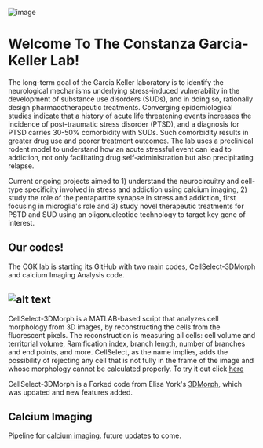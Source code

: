 ![image](https://github.com/CGK-Laboratory/.github/assets/133057205/79e7a933-7422-4cfb-a64d-335a86779bdb)


# Welcome To The Constanza Garcia-Keller Lab!


The long-term goal of the Garcia Keller laboratory is to identify the neurological mechanisms underlying stress-induced vulnerability in the development of substance use disorders (SUDs), and in doing so, rationally design pharmacotherapeutic treatments. Converging epidemiological studies indicate that a history of acute life threatening events increases the incidence of post-traumatic stress disorder (PTSD), and a diagnosis for PTSD carries 30-50% comorbidity with SUDs. Such comorbidity results in greater drug use and poorer treatment outcomes. The lab uses a preclinical rodent model to understand how an acute stressful event can lead to addiction, not only facilitating drug self-administration but also precipitating relapse.

Current ongoing projects aimed to 1) understand the neurocircuitry and cell-type specificity involved in stress and addiction using calcium imaging, 2) study the role of the pentapartite synapse in stress and addiction, first focusing in microglia's role  and 3) study novel therapeutic treatments for PSTD and SUD using an oligonucleotide technology to target key gene of interest. 

Our codes!
------
The CGK lab is starting its GitHub with two main codes, CellSelect-3DMorph and calcium Imaging Analysis code. 
##  ![alt text](https://github.com/CGK-Laboratory/CellSelect_3DMorph/assets/133057205/d60b2df0-8cf7-4f96-a414-1ec078b68b2f "Logo Title Text 1")
CellSelect-3DMorph is a MATLAB-based script that analyzes cell morphology from 3D images, by reconstructing the cells from the fluorescent pixels. The reconstruction is measuring all cells: cell volume and territorial volume, Ramification index, branch length, number of branches and end points, and more. CellSelect, as the name implies, adds the possibility of rejecting any cell that is not fully in the frame of the image and whose morphology cannot be calculated properly. To try it out click [here](https://github.com/CGK-Laboratory/CellSelect_3DMorph)

CellSelect-3DMorph is a Forked code from Elisa York's [3DMorph](https://github.com/ElisaYork/3DMorph), which was updated and new features added. 

## Calcium Imaging 
Pipeline for [calcium imaging](https://github.com/CGK-Laboratory/calcium_imaging_analysis_pipeline). future updates to come. 
